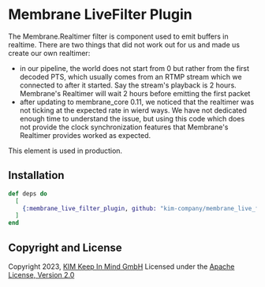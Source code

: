# Membrane LiveFilter Plugin
The Membrane.Realtimer filter is component used to emit buffers in realtime. There are two things
that did not work out for us and made us create our own realtimer:
- in our pipeline, the world does not start from 0 but rather from the first decoded PTS, which usually comes
from an RTMP stream which we connected to after it started. Say the stream's playback is 2 hours. Membrane's Realtimer
will wait 2 hours before emitting the first packet
- after updating to membrane_core 0.11, we noticed that the realtimer was not ticking at the expected rate in wierd ways. We have not dedicated enough time to understand the issue, but using this code which does not provide the clock synchronization features that Membrane's Realtimer provides worked as expected.

This element is used in production.

## Installation
```elixir
def deps do
  [
    {:membrane_live_filter_plugin, github: "kim-company/membrane_live_filter_plugin"}
  ]
end
```
## Copyright and License
Copyright 2023, [KIM Keep In Mind GmbH](https://www.keepinmind.info/)
Licensed under the [Apache License, Version 2.0](LICENSE)
